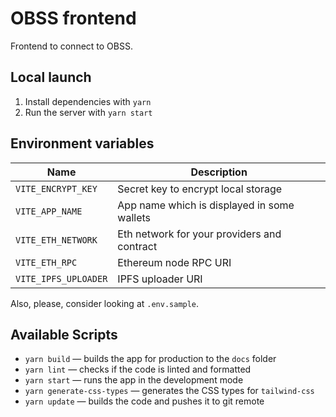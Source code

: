 # OBSS frontend

Frontend to connect to OBSS.

## Local launch

1. Install dependencies with `yarn`
2. Run the server with `yarn start`

## Environment variables

| Name                 | Description                                 |
| -------------------- | ------------------------------------------- |
| `VITE_ENCRYPT_KEY`   | Secret key to encrypt local storage         |
| `VITE_APP_NAME`      | App name which is displayed in some wallets |
| `VITE_ETH_NETWORK`   | Eth network for your providers and contract |
| `VITE_ETH_RPC`       | Ethereum node RPC URI                       |
| `VITE_IPFS_UPLOADER` | IPFS uploader URI                           |

Also, please, consider looking at `.env.sample`.

## Available Scripts

- `yarn build` — builds the app for production to the `docs` folder
- `yarn lint` — checks if the code is linted and formatted
- `yarn start` — runs the app in the development mode
- `yarn generate-css-types` — generates the CSS types for `tailwind-css`
- `yarn update` — builds the code and pushes it to git remote
